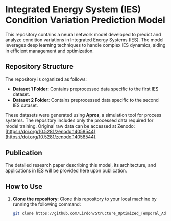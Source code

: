 # Integrated Energy System (IES) Condition Variation Prediction Model

This repository contains a neural network model developed to predict and analyze condition variations in Integrated Energy Systems (IES). The model leverages deep learning techniques to handle complex IES dynamics, aiding in efficient management and optimization.

## Repository Structure

The repository is organized as follows:

- **Dataset 1 Folder**: Contains preprocessed data specific to the first IES dataset.
- **Dataset 2 Folder**: Contains preprocessed data specific to the second IES dataset.

These datasets were generated using **Apros**, a simulation tool for process systems. The repository includes only the processed data required for model training. Original raw data can be accessed at Zenodo: [https://doi.org/10.5281/zenodo.14058544](https://doi.org/10.5281/zenodo.14058544).

## Publication

The detailed research paper describing this model, its architecture, and applications in IES will be provided here upon publication.

## How to Use

1. **Clone the repository**: Clone this repository to your local machine by running the following command:

   ```bash
   git clone https://github.com/Lirdon/Structure_Optimized_Temporal_Adapted_Graph_Learning.git

